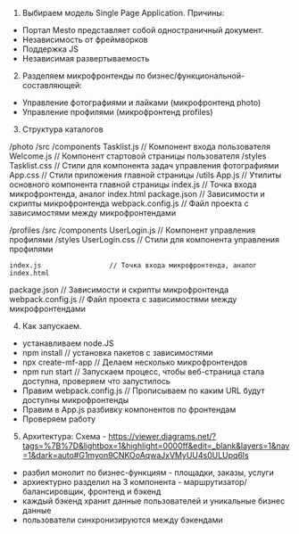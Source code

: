 1. Выбираем модель Single Page Application. Причины:
- Портал Mesto представляет собой одностраничный документ.
- Независимость от фреймворков
- Поддержка JS
- Независимая развертываемость


2. Разделяем микрофронтенды по бизнес/функциональной-составляющей:
- Управление фотографиями и лайками (микрофронтенд photo)
- Управление профилями (микрофронтенд profiles)

3. Структура каталогов

/photo
  /src
    /components
      Tasklist.js               // Компонент входа пользователя
      Welcome.js            // Компонент стартовой страницы пользователя
    /styles
      Tasklist.css              // Стили для компонента задач управления фотографиями
	  App.css                  // Стили приложения главной страницы
	/utils
      App.js                // Утилиты основного компонента главной страницы
    index.js                 // Точка входа микрофронтенда, аналог index.html
  package.json               // Зависимости и скрипты микрофронтенда
  webpack.config.js          // Файл проекта с зависимостями между микрофронтендами
  
/profiles
  /src
    /components
      UserLogin.js               // Компонент управления профилями
    /styles
      UserLogin.css              // Стили для компонента управления профилями
	
    index.js                 // Точка входа микрофронтенда, аналог index.html
  package.json               // Зависимости и скрипты микрофронтенда
  webpack.config.js          // Файл проекта с зависимостями между микрофронтендами

4. Как запускаем.
- устанавливаем node.JS
- npm install                // установка пакетов с зависимостями
- npx create-mf-app          // Делаем несколько микрофронтендов
- npm run start             // Запускаем процесс, чтобы веб-страница стала доступна, проверяем что запустилось
- Правим webpack.config.js     // Прописываем по каким URL будут доступны микрофронтенды
- Правим в App.js разбивку компонентов по фронтендам
- Проверяем работу

5. Архитектура:
Схема - https://viewer.diagrams.net/?tags=%7B%7D&lightbox=1&highlight=0000ff&edit=_blank&layers=1&nav=1&dark=auto#G1myon9CNKOoAqwaJxVMyUU4s0ULUpq6ls
- разбил монолит по бизнес-функциям - площадки, заказы, услуги
- архиектурно разделил на 3 компонента - маршрутизатор/балансировщик, фронтенд и бэкенд
- каждый бэкенд хранит данные пользователей и уникальные бизнес данные
- пользователи синхронизируются между бэкендами
